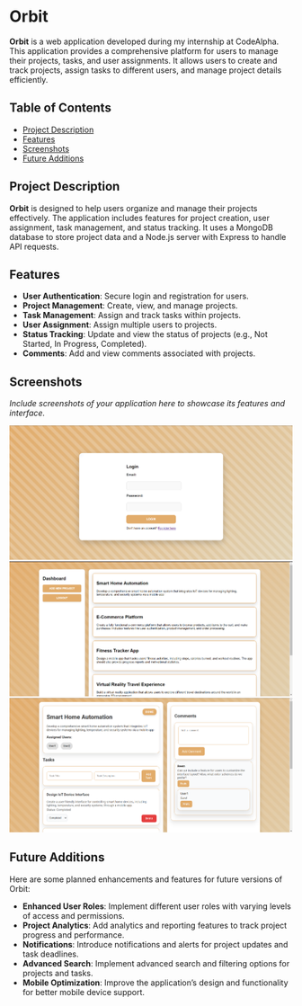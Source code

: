 # Orbit

**Orbit** is a web application developed during my internship at CodeAlpha. This application provides a comprehensive platform for users to manage their projects, tasks, and user assignments. It allows users to create and track projects, assign tasks to different users, and manage project details efficiently.

## Table of Contents

- [Project Description](#project-description)
- [Features](#features)
- [Screenshots](#screenshots)
- [Future Additions](#future-additions)

## Project Description

**Orbit** is designed to help users organize and manage their projects effectively. The application includes features for project creation, user assignment, task management, and status tracking. It uses a MongoDB database to store project data and a Node.js server with Express to handle API requests.

## Features

- **User Authentication**: Secure login and registration for users.
- **Project Management**: Create, view, and manage projects.
- **Task Management**: Assign and track tasks within projects.
- **User Assignment**: Assign multiple users to projects.
- **Status Tracking**: Update and view the status of projects (e.g., Not Started, In Progress, Completed).
- **Comments**: Add and view comments associated with projects.

## Screenshots

*Include screenshots of your application here to showcase its features and interface.*

![Login Page](./screenshots/LoginPage.png)
![Main Page](./screenshots/MainPage.png)
![Project Page](./screenshots/ProjectPage.png)

## Future Additions

Here are some planned enhancements and features for future versions of Orbit:

- **Enhanced User Roles**: Implement different user roles with varying levels of access and permissions.
- **Project Analytics**: Add analytics and reporting features to track project progress and performance.
- **Notifications**: Introduce notifications and alerts for project updates and task deadlines.
- **Advanced Search**: Implement advanced search and filtering options for projects and tasks.
- **Mobile Optimization**: Improve the application’s design and functionality for better mobile device support.
